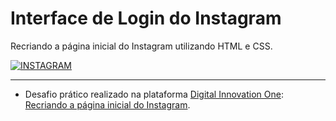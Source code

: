 # Interface de Login do Instagram
Recriando a página inicial do Instagram utilizando HTML e CSS.

[![INSTAGRAM](https://i.imgur.com/rqn9yJc.jpg "SNAKE GAME")](https://lucasrmagalhaes.github.io/instagram-css/)


------------

- Desafio prático realizado na plataforma [Digital Innovation One](https://web.digitalinnovation.one/home "Digital Innovation One"): [Recriando a página inicial do Instagram](https://web.digitalinnovation.one/lab/recriando-a-pagina-inicial-do-instagram/learning/35838848-f99e-473c-9201-816d046ebf12 "Recriando a página inicial do Instagram").
